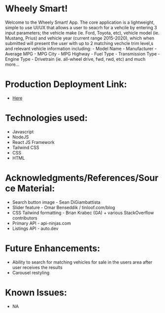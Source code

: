 # Wheely Smart!

Welcome to the Wheely Smart! App.  The core application is a lightweight, simple to use UI/UX that allows a user to seacrh for a vehcile by entering 3 input parameters; the vehicle make (ie. Ford, Toyota, etc), vehicle model (ie. Mustang, Prius) and vehicle year (current range 2015-2020), which when submitted will present the user with up to 2 matching vechcle trim level,s and relevant vehicle information including:
    - Model Name
    - Manufacturer
    - Average MPG
    - MPG City
    - MPG Highway
    - Fuel Type
    - Transmission Type
    - Engine Type
    - Drivetrain (ie. all-wheel drive, fwd, rwd, etc)
    and much more...


# Production Deployment Link:

- [Here](https://wheely-smart.netlify.app/)


# Technologies used:

- Javascript
- NodeJS
- React JS Framework
- Tailwind CSS
- CSS
- HTML


# Acknowledgments/References/Source Material:

- Search button image - Sean DiGiambattista
- Slider feature - Omar Benseddik / tinloof.com/blog
- CSS Tailwind formatting - Brian Krabec (GA) + various StackOverflow contributors
- Primary API - api-ninjas.com
- Listings API - auto.dev


# Future Enhancements:

- Ability to search for matching vehicles for sale in the users area after user receives the results
- Carousel restyling

# Known Issues:

- NA